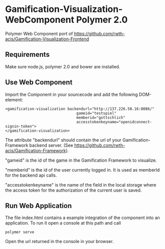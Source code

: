 Gamification-Visualization-WebComponent Polymer 2.0
================================

Polymer Web Component port of https://github.com/rwth-acis/Gamification-Visualization-Frontend

Requirements
----------
Make sure node.js, polymer 2.0 and bower are installed.

Use Web Component
----------
Import the Component in your sourcecode and add the following DOM-element:
```
<gamification-visualization backendurl="http://137.226.58.16:8086/"
                                gameid="testspiel"
                                memberid="gottschlich"
                                accesstokenkeyname="openidconnect-signin-token">
</gamification-visualization>
```

The attribute "backendurl" should contain the url of your Gamification-Framework backend server.
(See https://github.com/rwth-acis/Gamification-Framework).

"gameid" is the id of the game in the Gamification Framework to visualize.

"memberid" is the id of the user currently logged in. It is used as memberId for the backend api calls.

"accesstokenkeyname" is the name of the field in the local storage where the access token for the authorization of the current user is saved.

Run Web Application
----------
The file index.html contains a example integration of the component into an application. To run it open a console at this path and call
```
polymer serve
```
Open the url returned in the console in your browser.